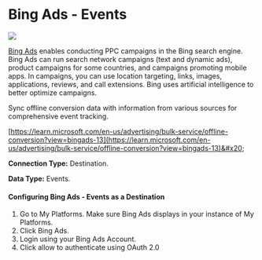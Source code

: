 # Bing Ads - Events

![](https://lh7-us.googleusercontent.com/xgKzxrn2VQDlsOdElj7e7QrDEU73l2eY0cEO45bdOayl6k718T8OoiGoP8N\_\_sbr5JAbnVMDf5FSz5Q3uxJNUjbYihdwo9S8cpWacqtJmv0ojJ1MjjOaQ30FhiKyMaOFE4hvG1MjUifpOprrhfQzBA)

[Bing Ads](https://ads.microsoft.com/?n1pq=87671028-8c93-4cec-9775-85cf80399067\&fdmkt=en-in\&fdiso=in\&fdtz=5.5) enables conducting PPC campaigns in the Bing search engine. Bing Ads can run search network campaigns (text and dynamic ads), product campaigns for some countries, and campaigns promoting mobile apps. In campaigns, you can use location targeting, links, images, applications, reviews, and call extensions. Bing uses artificial intelligence to better optimize campaigns.

Sync offline conversion data with information from various sources for comprehensive event tracking.

[https://learn.microsoft.com/en-us/advertising/bulk-service/offline-conversion?view=bingads-13](https://learn.microsoft.com/en-us/advertising/bulk-service/offline-conversion?view=bingads-13)&#x20;

**Connection Type:** Destination.

**Data Type:** Events.

#### Configuring Bing Ads - Events as a Destination&#x20;

1. Go to My Platforms. Make sure Bing Ads displays in your instance of My Platforms.
2. Click Bing Ads.
3. Login using your Bing Ads Account.
4. Click allow to authenticate using OAuth 2.0
